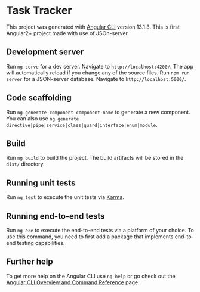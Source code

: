 # Task Tracker

This project was generated with [Angular CLI](https://github.com/angular/angular-cli) version 13.1.3.
This is first Angular2+ project made with use of JSOn-server.

## Development server

Run `ng serve` for a dev server. Navigate to `http://localhost:4200/`. The app will automatically reload if you change any of the source files.
Run `npm run server` for a JSON-server database. Navigate to `http://localhost:5000/`.

## Code scaffolding

Run `ng generate component component-name` to generate a new component. You can also use `ng generate directive|pipe|service|class|guard|interface|enum|module`.

## Build

Run `ng build` to build the project. The build artifacts will be stored in the `dist/` directory.

## Running unit tests

Run `ng test` to execute the unit tests via [Karma](https://karma-runner.github.io).

## Running end-to-end tests

Run `ng e2e` to execute the end-to-end tests via a platform of your choice. To use this command, you need to first add a package that implements end-to-end testing capabilities.

## Further help

To get more help on the Angular CLI use `ng help` or go check out the [Angular CLI Overview and Command Reference](https://angular.io/cli) page.
